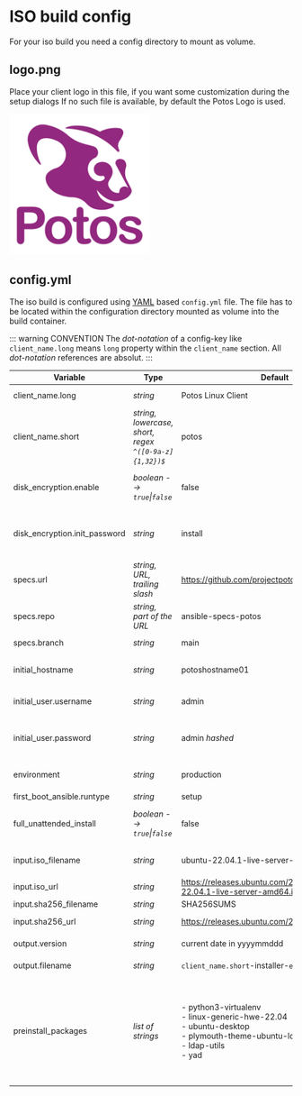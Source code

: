 # ISO build config

For your iso build you need a config directory to mount as volume. 

## logo.png
Place your client logo in this file, if you want some customization during the setup dialogs
If no such file is available, by default the Potos Logo is used.

<img src="/logo.png" title="Potos Logo" style="max-width:250px" />

## config.yml
The iso build is configured using [YAML](https://en.wikipedia.org/wiki/YAML) based `config.yml` file. The file has to be located within the configuration directory mounted as volume into the build container.

::: warning CONVENTION
The *dot-notation* of a config-key like `client_name.long` means `long` property within the `client_name` section. All *dot-notation* references are absolut.
:::

| Variable | Type | Default | Comment |
|---|---|---|---|
| client_name.long | *string* | Potos Linux Client | Define the Name of your Linux Client, e.g. "My Linux Client". |
| client_name.short | *string, lowercase, short, regex `^([0-9a-z]{1,32})$`* | potos | Define a short name of your Linux Client. Use lowercase. Will be used for example for the log folder /var/log/$POTOS_CLIENT_SHORTNAME |
| disk_encryption.enable | *boolean --> `true`\|`false`* | false | To enable autoinstall feature with disk encryption (except: /boot). You have to enter the defined password at first boot after the installation. |
| disk_encryption.init_password | *string* | install | The autoinstall feature with disk encryption (except: /boot) needs a predefined decryption password. You have to enter this password at first boot after the installation. |
| specs.url | *string, URL, trailing slash* | https://github.com/projectpotos/ | The URL to your Git Account that holds your own Potos Specs Repository. Make sure you have the trailing slash included. |
| specs.repo | *string, part of the URL* | ansible-specs-potos | The name of your own Potos Git Specs Repository, without *.git* at the End. |
| specs.branch | *string* | main | Define the branch of your specs.repo. Typical values are `main`, `master`, `develop` |
| initial_hostname | *string* | potoshostname01 | Your Linux Client based on Potos will use this predefined hostname at the installation and first boot. |
| initial_user.username | *string* | admin | An initial username is required. Will have full sudo (root) permission. Can be removed later on. |
| initial_user.password | *string* | admin *hashed* | The password in form of a hash. Create your own with `echo -n yourpasswordhere \| mkpasswd --method=SHA-512 --stdin` . |
| environment | *string* | production | Possible values are `production` and `develop`. The installation in `develop` mode is more verbose. |
| first_boot_ansible.runtype | *string* | setup | Run type of the first ansible run |
| full_unattended_install | *boolean --> `true`\|`false`* | false | Disable security question before overwrite of disk and user input from iso side to allow a fully unattended installation |
| input.iso_filename | *string* | ubuntu-22.04.1-live-server-amd64.iso | Name of the local iso file (needs to correspond with content of the SHA256SUMS file) |
| input.iso_url | *string* | https://releases.ubuntu.com/22.04/ubuntu-22.04.1-live-server-amd64.iso | Where to download the iso file if it doesn't exist locally |
| input.sha256_filename | *string* | SHA256SUMS | Name of the SHA256SUMS file |
| input.sha256_url | *string* | https://releases.ubuntu.com/22.04/SHA256SUMS | Where to download the SHA256SUMS file if it doesn't exist locally |
| output.version | *string* | current date in yyyymmddd | What string should be used as Version identifier |
| output.filename | *string* | `client_name.short`-installer-`environment`.iso | How the iso in the output directory should be named |
| preinstall_packages | *list of strings* | - python3-virtualenv<br> - linux-generic-hwe-22.04<br> - ubuntu-desktop<br> - plymouth-theme-ubuntu-logo<br> - ldap-utils<br> - yad | What packages should be installed with autoinstall. * `python3-virtualenv`: python with virtualenv is required to install ansible within it * `linux-generic-hwe-22.04`: install hwe kernel * `ubuntu-desktop`: install gnome desktop * `plymouth-theme-ubuntu-logo`: install plymouth-theme * `ldap-utils`: ldap utils used for all the ldap integration things * `yad`: used for graphical dialogs during setup |

